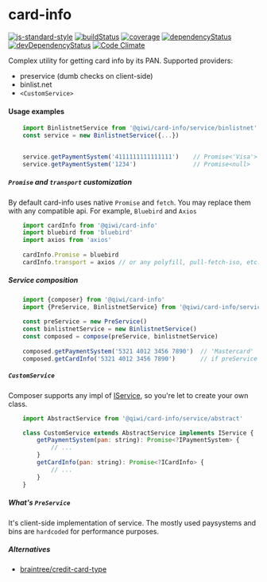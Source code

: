 # card-info
[![js-standard-style](https://img.shields.io/badge/code%20style-standard-brightgreen.svg)](http://standardjs.com)
[![buildStatus](https://img.shields.io/travis/qiwi/card-info.svg?maxAge=3600&branch=master)](https://travis-ci.org/qiwi/card-info)
[![coverage](https://img.shields.io/coveralls/qiwi/card-info.svg?maxAge=3600)](https://coveralls.io/github/qiwi/card-info)
[![dependencyStatus](https://img.shields.io/david/qiwi/card-info.svg?maxAge=3600)](https://david-dm.org/qiwi/card-info)
[![devDependencyStatus](https://img.shields.io/david/dev/qiwi/card-info.svg?maxAge=3600)](https://david-dm.org/qiwi/card-info)
[![Code Climate](https://codeclimate.com/github/codeclimate/codeclimate/badges/gpa.svg)](https://codeclimate.com/github/qiwi/card-info)

Complex utility for getting card info by its PAN.
Supported providers:
* preservice (dumb checks on client-side)
* binlist.net
* `<CustomService>`


#### Usage examples

```javascript
    import BinlistnetService from '@qiwi/card-info/service/binlistnet'
    const service = new BinlistnetService({...})


    service.getPaymentSystem('4111111111111111')    // Promise<'Visa'>
    service.getPaymentSystem('1234')                // Promise<null>
```

##### `Promise` and `transport` customization
By default card-info uses native `Promise` and `fetch`. You may replace them with any compatible api. For example, `Bluebird` and `Axios`
```javascript
    import cardInfo from '@qiwi/card-info'
    import bluebird from 'bluebird'
    import axios from 'axios'
    
    cardInfo.Promise = bluebird
    cardInfo.transport = axios // or any polyfill, pull-fetch-iso, etc.
```

##### Service composition
```javascript
    import {composer} from '@qiwi/card-info'
    import {PreService, BinlistnetService} from '@qiwi/card-info/service'
    
    const preService = new PreService()
    const binlistnetService = new BinlistnetService()
    const composed = compose(preService, binlistnetService)
    
    composed.getPaymentSystem('5321 4012 3456 7890')  // 'Mastercard'
    composed.getCardInfo('5321 4012 3456 7890')       // if preService returns null, the request would be processed with binlist.net backend
```

##### `CustomService`
Composer supports any impl of [IService](./src/interface.js), so you're let to create your own class.
```javascript
    import AbstractService from '@qiwi/card-info/service/abstract'

    class CustomService extends AbstractService implements IService {
        getPaymentSystem(pan: string): Promise<?IPaymentSystem> {
            // ...
        }
        getCardInfo(pan: string): Promise<?ICardInfo> {
            // ...
        }
    }
```

##### What's `PreService`
It's client-side implementation of service. The mostly used paysystems and bins are `hardcoded` for performance purposes.


##### Alternatives
* [braintree/credit-card-type](https://github.com/braintree/credit-card-type)
